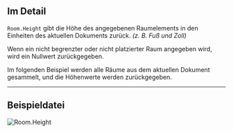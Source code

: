 ## Im Detail
`Room.Height` gibt die Höhe des angegebenen Raumelements in den Einheiten des aktuellen Dokuments zurück. _(z. B. Fuß und Zoll)_

Wenn ein nicht begrenzter oder nicht platzierter Raum angegeben wird, wird ein Nullwert zurückgegeben.

Im folgenden Beispiel werden alle Räume aus dem aktuellen Dokument gesammelt, und die Höhenwerte werden zurückgegeben.
___
## Beispieldatei

![Room.Height](./Revit.Elements.Room.Height_img.jpg)

